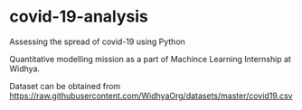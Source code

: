 # covid-19-analysis
Assessing the spread of covid-19 using Python 

Quantitative modelling mission as a part of Machince Learning Internship at Widhya.

Dataset can be obtained from https://raw.githubusercontent.com/WidhyaOrg/datasets/master/covid19.csv
